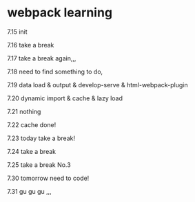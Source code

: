 # webpack learning

7.15 init

7.16 take a break

7.17 take a break again,,,

7.18 need to find something to do,

7.19 data load & output & develop-serve & html-webpack-plugin

7.20 dynamic import & cache & lazy load

7.21 nothing

7.22 cache done!

7.23 today take a break!

7.24 take a break

7.25 take a break No.3

7.30 tomorrow need to code!

7.31 gu gu gu ,,,
